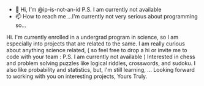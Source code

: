 - 👋 Hi, I’m @ip-is-not-an-id
  P.S. I am currently not available 
- 📫 How to reach me ...I'm currently not very serious about programming so...

<!---
ip-is-not-an-id/ip-is-not-an-id is a ✨ special ✨ repository because its `README.md` (this file) appears on your GitHub profile.
You can click the Preview link to take a look at your changes.
--->

Hi. I'm currently enrolled in a undergrad program in science, so I am especially into projects that are related to the same.
I am really curious about anything science related, ( so feel free to drop a hi or invite me to code with your team : P.S. I am currently not available ) 
Interested in chess and problem solving puzzles like logical riddles, crosswords, and sudoku.
I also like probability and statistics, but, I'm still learning, ...
Looking forward to working with you on interesting projects,
       Yours Truly.
